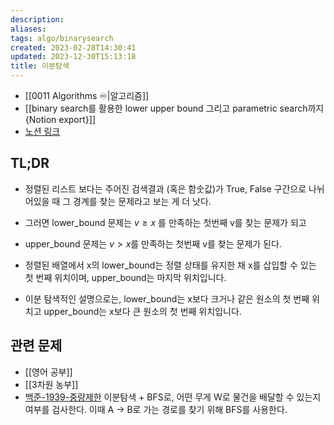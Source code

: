 ```yaml
---
description:
aliases: 
tags: algo/binarysearch
created: 2023-02-28T14:30:41
updated: 2023-12-30T15:13:18
title: 이분탐색
---
```

- [[0011 Algorithms ♾️|알고리즘]]
- [[binary search를 활용한 lower upper bound 그리고 parametric search까지 {Notion export}]]
- [노션 링크](https://choiwheatley.notion.site/lower-upper-bound-parametric-search-e7e3716351934d7fbeda02ca26c70f53)

## TL;DR

-   정렬된 리스트 보다는 주어진 검색결과 (혹은 함숫값)가 True, False 구간으로 나뉘어있을 때 그 경계를 찾는 문제라고 보는 게 더 낫다.
-   그러면 lower_bound 문제는 $v \ge x$ 를 만족하는 첫번째 v를 찾는 문제가 되고
-   upper_bound 문제는 $v \gt x$를 만족하는 첫번째 v를 찾는 문제가 된다.

- 정렬된 배열에서 x의 lower_bound는 정렬 상태를 유지한 채 x를 삽입할 수 있는 첫 번째 위치이며, upper_bound는 마지막 위치입니다. 
- 이분 탐색적인 설명으로는, lower_bound는 x보다 크거나 같은 원소의 첫 번째 위치고 upper_bound는 x보다 큰 원소의 첫 번째 위치입니다.

## 관련 문제

- [[영어 공부]]
- [[3차원 농부]]
- [백준-1939-중량제한](https://boj.kr/1939) 이분탐색 + BFS로, 어떤 무게 W로 물건을 배달할 수 있는지 여부를 검사한다. 이때 A -> B로 가는 경로를 찾기 위해 BFS를 사용한다.
